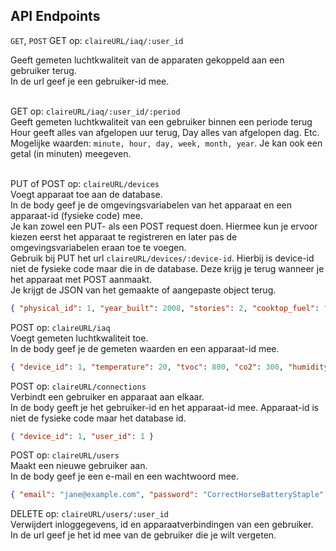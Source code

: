 ## API Endpoints

`GET`, `POST`
GET op: `claireURL/iaq/:user_id` <br>

Geeft gemeten luchtkwaliteit van de apparaten gekoppeld aan een gebruiker terug. <br>
In de url geef je een gebruiker-id mee. <br><br>

GET op: `claireURL/iaq/:user_id/:period` <br>
Geeft gemeten luchtkwaliteit van een gebruiker binnen een periode terug <br>
Hour geeft alles van afgelopen uur terug, Day alles van afgelopen dag. Etc.<br>
Mogelijke waarden: `minute, hour, day, week, month, year`. Je kan ook een getal (in minuten) meegeven. <br><br>

PUT of POST op: `claireURL/devices` <br>
Voegt apparaat toe aan de database. <br>
In de body geef je de omgevingsvariabelen van het apparaat en een apparaat-id (fysieke code) mee. <br>
Je kan zowel een PUT- als een POST request doen. Hiermee kun je ervoor kiezen eerst het apparaat te registreren en later pas de omgevingsvariabelen eraan toe te voegen.<br>
Gebruik bij PUT het url `claireURL/devices/:device-id`. Hierbij is device-id niet de fysieke code maar die in de database. Deze krijg je terug wanneer je het apparaat met POST aanmaakt. <br>
Je krijgt de JSON van het gemaakte of aangepaste object terug.
```json
{ "physical_id": 1, "year_built": 2008, "stories": 2, "cooktop_fuel": "gas", "oven_fuel": "electricity" }
```

POST op: `claireURL/iaq` <br>
Voegt gemeten luchtkwaliteit toe. <br>
In de body geef je de gemeten waarden en een apparaat-id mee. <br>
```json
{ "device_id": 1, "temperature": 20, "tvoc": 800, "co2": 300, "humidity": 50 }
```

POST op: `claireURL/connections` <br>
Verbindt een gebruiker en apparaat aan elkaar. <br>
In de body geeft je het gebruiker-id en het apparaat-id mee. Apparaat-id is niet de fysieke code maar het database id.<br>
```json
{ "device_id": 1, "user_id": 1 }
```

POST op: `claireURL/users` <br>
Maakt een nieuwe gebruiker aan. <br>
In de body geef je een e-mail en een wachtwoord mee. <br>
```json
{ "email": "jane@example.com", "password": "CorrectHorseBatteryStaple" }
```

DELETE op: `claireURL/users/:user_id` <br>
Verwijdert inloggegevens, id en apparaatverbindingen van een gebruiker. <br>
In de url geef je het id mee van de gebruiker die je wilt vergeten. <br><br>
